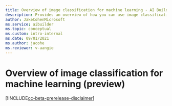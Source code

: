 ```yaml
---
title: Overview of image classification for machine learning - AI Builder | Microsoft Docs
description: Provides an overview of how you can use image classification models in AI Builder to add intelligence to your apps.
author: JakeCohenMicrosoft
ms.service: aibuilder
ms.topic: conceptual
ms.custom: intro-internal
ms.date: 09/01/2021
ms.author: jacohe
ms.reviewer: v-aangie
---
```


# Overview of image classification for machine learning (preview)

[!INCLUDE[cc-beta-prerelease-disclaimer](./includes/cc-beta-prerelease-disclaimer.md)]